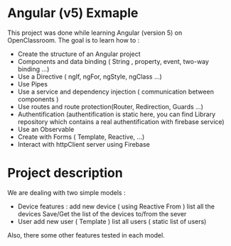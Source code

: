 # Angular (v5) Exmaple
This project was done while learning Angular (version 5) on OpenClassroom.
The goal is to learn how to :
- Create the structure of an Angular project
- Components and data binding ( String , property, event, two-way binding ...)
- Use a Directive ( ngIf, ngFor, ngStyle, ngClass ...)
- Use Pipes 
- Use a service and dependency injection ( communication between components )
- Use routes and route protection(Router, Redirection, Guards ...)
- Authentification (authentification is static here, you can find Library repository which contains a real authentification with firebase service)
- Use an Observable 
- Create with Forms ( Template, Reactive, ...)
- Interact with httpClient server using Firebase


# Project description
We are dealing with two simple models :
- Device features :
      add new device ( using Reactive From )
      list all the devices
      Save/Get the list of the devices to/from the sever
- User
      add new user ( Template )
      list all users ( static list of users)
      
 Also, there some other features tested in each model.
   
